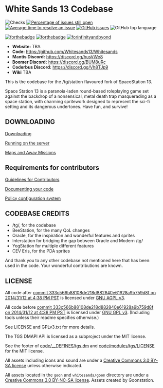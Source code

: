 # White Sands 13 Codebase

![Checks](https://github.com/Whitesands13/Whitesands/workflows/Checks/badge.svg) [![Percentage of issues still open](http://isitmaintained.com/badge/open/whitesands13/whitesands.svg)](https://isitmaintained.com/project/whitesands13/whitesands "Percentage of issues still open") [![Average time to resolve an issue](http://isitmaintained.com/badge/resolution/whitesands13/whitesands.svg)](https://isitmaintained.com/project/whitesands13/whitesands "Average time to resolve an issue") [![GitHub issues](https://img.shields.io/github/issues/whitesands13/whitesands)](https://github.com/Whitesands13/Whitesands/issues) ![GitHub top language](https://img.shields.io/github/languages/top/whitesands13/whitesands)

[![forthebadge](https://forthebadge.com/images/badges/built-with-resentment.svg)](https://forthebadge.com) [![forthebadge](https://forthebadge.com/images/badges/contains-technical-debt.svg)](https://user-images.githubusercontent.com/8171642/50290880-ffef5500-043a-11e9-8270-a2e5b697c86c.png) [![forinfinityandbyond](https://user-images.githubusercontent.com/5211576/29499758-4efff304-85e6-11e7-8267-62919c3688a9.gif)](https://www.reddit.com/r/SS13/comments/5oplxp/what_is_the_main_problem_with_byond_as_an_engine/dclbu1a)

* **Website:** TBA
* **Code:** <https://github.com/Whitesands13/Whitesands>
* **Mantis Discord:** <https://discord.gg/husVWe8>
* **Boomer Discord:** <https://discord.gg/BUM8uRc>
* **Coderbus Discord:** <https://discord.gg/Vh8TJp9>
* **Wiki** TBA

This is the codebase for the /tg/station flavoured fork of SpaceStation 13.

Space Station 13 is a paranoia-laden round-based roleplaying game set against the backdrop of a nonsensical, metal death trap masquerading as a space station, with charming spritework designed to represent the sci-fi setting and its dangerous undertones. Have fun, and survive!

## DOWNLOADING

[Downloading](.github/DOWNLOADING.md)

[Running on the server](.github/RUNNING_A_SERVER.md)

[Maps and Away Missions](.github/MAPS_AND_AWAY_MISSIONS.md)

## Requirements for contributors

[Guidelines for Contributors](.github/CONTRIBUTING.md)

[Documenting your code](.github/AUTODOC_GUIDE.md)

[Policy configuration system](.github/POLICYCONFIG.md)

## CODEBASE CREDITS

* /tg/, for the codebase
* BeeStation, for the many QoL changes
* Oracle, for the inspiration and wonderful features and sprites
* Interstation for bridging the gap between Oracle and Modern /tg/
* YogStation for multiple different features
* CEV Eris, for the PDA sprites

And thank you to any other codebase not mentioned here that has been used in the code. Your wonderful contributions are known.

## LICENSE

All code after [commit 333c566b88108de218d882840e61928a9b759d8f on 2014/31/12 at 4:38 PM PST](https://github.com/tgstation/tgstation/commit/333c566b88108de218d882840e61928a9b759d8f) is licensed under [GNU AGPL v3](https://www.gnu.org/licenses/agpl-3.0.html).

All code before [commit 333c566b88108de218d882840e61928a9b759d8f on 2014/31/12 at 4:38 PM PST](https://github.com/tgstation/tgstation/commit/333c566b88108de218d882840e61928a9b759d8f) is licensed under [GNU GPL v3](https://www.gnu.org/licenses/gpl-3.0.html).
(Including tools unless their readme specifies otherwise.)

See LICENSE and GPLv3.txt for more details.

The TGS DMAPI API is licensed as a subproject under the MIT license.

See the footer of [code/__DEFINES/tgs.dm](./code/__DEFINES/tgs.dm) and [code/modules/tgs/LICENSE](./code/modules/tgs/LICENSE) for the MIT license.

All assets including icons and sound are under a [Creative Commons 3.0 BY-SA license](https://creativecommons.org/licenses/by-sa/3.0/) unless otherwise indicated.

All assets located in the `goon` and `whitesands/goon` directory are under a [Creative Commons 3.0 BY-NC-SA license](https://creativecommons.org/licenses/by-nc-sa/3.0/). Assets created by Goonstation.
